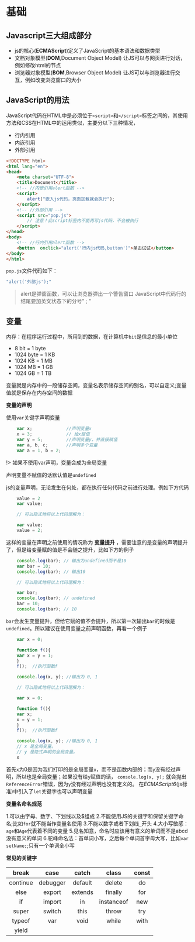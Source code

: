 # 基础

## Javascript三大组成部分
- js的核心(**ECMAScript**)定义了JavaScript的基本语法和数据类型
- 文档对象模型(**DOM**,Document Object Model) 让JS可以与网页进行对话，例如修改html的节点
- 浏览器对象模型(**BOM**,Browser Object Model) 让JS可以与浏览器进行交互，例如改变浏览窗口的大小

## JavaScript的用法
JavaScript代码在HTML中是必须位于`<script>`和`</script>`标签之间的，其使用方法和CSS在HTML中的运用类似，主要分以下三种情况，
- 行内引用
- 内嵌引用
- 外部引用
```html
<!DOCTYPE html>
<html lang="en">
<head>
    <meta charset="UTF-8">
    <title>Document</title>
    <!-- //内嵌引用alert函数 -->
    <script>
        alert("嵌入js代码，页面加载就会执行");
    </script>
    <!-- //外部引用 -->
    <script src="pop.js"> 
        // 注意！此script标签内不能再写js代码，不会被执行
    </script>
</head>
<body>
    <!-- //行内引用alert函数 -->
    <button  onclick="alert('行内js代码,button')">单击试试</button>
</body>
</html>
```
`pop.js`文件代码如下：
```js
"alert('外部js');"
```
> alert是弹窗函数，可以让浏览器弹出一个警告窗口
JavaScript中代码行的结尾要加英文状态下的分号" ; "


## 变量

内存：在程序运行过程中，所用到的数据，在计算机中`bit`是信息的最小单位
- 8 bit = 1 byte
- 1024 byte = 1 KB
- 1024 KB = 1 MB
- 1024 MB = 1 GB
- 1024 GB = 1 TB

变量就是内存中的一段储存空间，变量名表示储存空间的别名，可以自定义;变量值就是保存在内存空间的数据

**变量的声明**

使用`var`关键字声明变量
```js
    var x;             //声明变量x
    x = 3;             // 给x赋值
    var y = 5;         //声明变量y，并直接赋值
    var a, b, c;       //声明多个变量
    var a = 1, b = 2;

```
!> 如果不使用var声明，变量会成为全局变量

声明变量不赋值的话默认值是`undefined`

js的变量声明，无论发生在何处，都在执行任何代码之前进行处理。例如下方代码
```js
    value = 2
    var value;

    // 可以隐式地将以上代码理解为：

    var value;
    value = 2;
```
这样的变量在声明之前使用的情况称为 **变量提升** ，需要注意的是变量的声明提升了，但是给变量赋的值是不会随之提升，比如下方的例子
```js
    console.log(bar); // 输出为undefined而不是10
    var bar = 10;
    console.log(bar); // 输出10

    // 可以隐式地将以上代码理解为：

    var bar;
    console.log(bar); // undefined
    bar = 10;
    console.log(bar); // 10

```
`bar`会发生变量提升，但给它赋的值不会提升，所以第一次输出`bar`的时候是`undefined`。所以建议在使用变量之前声明函数，再看一个例子
```js
    var x = 0;

    function f(){
    var x = y = 1;  
    }
    f();  //执行函数f

    console.log(x, y); //输出为 0, 1

    // 可以隐式地将以上代码理解为：

    var x = 0;

    function f(){
    var x;
    x = y = 1; 
    }
    f();  //执行函数f

    console.log(x, y); //输出为 0, 1
    // x 是全局变量。
    // y 是隐式声明的全局变量。 
    x
```
首先`x`为0是因为我们打印的是全局变量`x`，而不是函数内部的；而`y`没有经过声明，所以也是全局变量；如果没有给`y`赋值的话， `console.log(x, y);` 就会抛出`ReferenceError`错误，因为`y`没有经过声明也没有定义的。
在*ECMAScript6*(js标准)中引入了`let`关键字也可以声明变量

**变量名命名规范**


1.可以由字母、数字、下划线以及$组成
2.不能使用JS的关键字和保留关键字命名;比如`for`就不能当作变量名使用
3.不能以数字或者下划线`_`开头
4.大小写敏感：`age`和`Age`代表着不同的变量
5.见名知意，命名时应该用有意义的单词而不是abcd没有意义的单词
6.驼峰命名法：首单词小写，之后每个单词首字母大写，比如`var setName;`;只有一个单词全小写

**常见的关键字**

break | case | catch | class | const
:-:|:-:|:-:|:-:|:-:
continue | debugger | default | delete | do
else |export |extends |finally |for |function
if |import | in |instanceof |new |return
super |switch |this |throw |try
typeof |var |void |while |with
yield |
